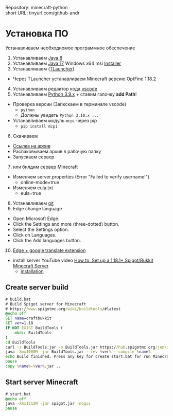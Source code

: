 Repository: minecraft-python  
short URL: tinyurl.com/github-andr

# Установка ПО

Устанавливаем необходиомое программное обеспечение

1. Устанавливаем [Java 8](https://www.java.com/ru/download/manual.jsp)
2. Устанавливаем [Java 17](https://www.oracle.com/java/technologies/javase/jdk17-archive-downloads.html) Windows x64 msi [Installer](https://download.oracle.com/java/17/archive/jdk-17.0.3.1_windows-x64_bin.msi)
3. Устанавливаем ([TLauncher](https://tlauncher.org/))
  * Через TLauncher устанавливаем Minecraft версию OptFine 1.18.2
4. Устанавливаем редактор кода [vscode](https://code.visualstudio.com/docs/setup/windows)
5. Устанавливаем [Python 3.9.x](https://www.python.org/ftp/python/3.9.13/python-3.9.13-amd64.exe) + ставим галочку **add Path**!
  * Проверка версии (Запкскаем в терминале vscode)
    * `python`
    * Должны увидеть `Python 3.10.x ...`
  * Устанавливаем модуль `mcpi` через pip
    * `pip install mcpi`
6. Скачиваем 
  * [Ссылка на архив]()
  * Распаковываем архив в рабочую папку
  * Запускаем сервер
7. или билдим сервер Minecraft
  * Изменяем server.properties (Error "Failed to verify username!") 
    * online-mode=true
  * Изменяем eula.txt
    * eula=true

8. Устанавливаем [git](https://git-scm.com/download/win)
9. Edge change language
  * Open Microsoft Edge.
  * Click the Settings and more (three-dotted) button.
  * Select the Settings option.
  * Click on Languages.
  * Click the Add languages button.
10. [Edge + google translate extension](https://microsoftedge.microsoft.com/addons/detail/google-translate-in-right/fcoongackakfdmiincikmjgkedcgjkdp)

* install server YouTube video [How to: Set up a 1.18.1+ Spigot/Bukkit Minecraft Server](https://www.youtube.com/watch?v=BqWWXHPO_2U&ab_channel=TroubleChute)
  * [installation](https://www.spigotmc.org/wiki/spigot-installation/)

## Create server build

```cmd
# build.bat
# Build Spigot server for Minecraft
# https://www.spigotmc.org/wiki/buildtools/#latest
@echo off
SET name=craftbukkit
SET ver=1.18
IF NOT EXIST BuildTools (
    mkdir BuildTools
)
cd BuildTools
curl -z BuildTools.jar -o BuildTools.jar https://hub.spigotmc.org/jenkins/job/BuildTools/lastSuccessfulBuild/artifact/target/BuildTools.jar
java -Xmx1000M -jar BuildTools.jar --rev %ver% --compile %name%
echo Build finished. Press any key for create start.bat for run Minecraft server.
pause
copy %name%-%ver%.jar ..
```

## Start server Minecraft

```cmd
# start.bat
@echo off
java -Xmx1512M -jar spigot.jar -nogui
pause
```
